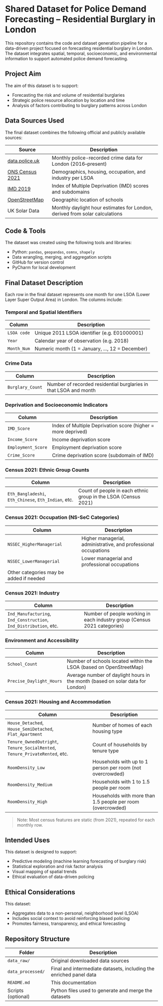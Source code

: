 # Shared Dataset for Police Demand Forecasting – Residential Burglary in London

This repository contains the code and dataset generation pipeline for a data-driven project focused on forecasting residential burglary in London. The dataset integrates spatial, temporal, socioeconomic, and environmental information to support automated police demand forecasting.

## Project Aim

The aim of this dataset is to support:
- Forecasting the risk and volume of residential burglaries
- Strategic police resource allocation by location and time
- Analysis of factors contributing to burglary patterns across London

## Data Sources Used

The final dataset combines the following official and publicly available sources:

| Source | Description |
|--------|-------------|
| [data.police.uk](https://data.police.uk/) | Monthly police-recorded crime data for London (2016–present) |
| [ONS Census 2021](https://www.ons.gov.uk/census) | Demographics, housing, occupation, and industry per LSOA |
| [IMD 2019](https://www.gov.uk/government/statistics/english-indices-of-deprivation-2019) | Index of Multiple Deprivation (IMD) scores and subdomains |
| [OpenStreetMap](https://www.openstreetmap.org/) | Geographic location of schools |
| UK Solar Data | Monthly daylight hour estimates for London, derived from solar calculations |

## Code & Tools

The dataset was created using the following tools and libraries:
- Python: `pandas`, `geopandas`, `osmnx`, `shapely`
- Data wrangling, merging, and aggregation scripts
- GitHub for version control
- PyCharm for local development

## Final Dataset Description

Each row in the final dataset represents one month for one LSOA (Lower Layer Super Output Area) in London. The columns include:

### Temporal and Spatial Identifiers
| Column | Description |
|--------|-------------|
| `LSOA code` | Unique 2011 LSOA identifier (e.g. E01000001) |
| `Year` | Calendar year of observation (e.g. 2018) |
| `Month_Num` | Numeric month (1 = January, ..., 12 = December) |

### Crime Data
| Column | Description |
|--------|-------------|
| `Burglary_Count` | Number of recorded residential burglaries in that LSOA and month |

### Deprivation and Socioeconomic Indicators
| Column | Description |
|--------|-------------|
| `IMD_Score` | Index of Multiple Deprivation score (higher = more deprived) |
| `Income_Score` | Income deprivation score |
| `Employment_Score` | Employment deprivation score |
| `Crime_Score` | Crime deprivation score (subdomain of IMD) |

### Census 2021: Ethnic Group Counts
| Column | Description |
|--------|-------------|
| `Eth_Bangladeshi`, `Eth_Chinese`, `Eth_Indian`, etc. | Count of people in each ethnic group in the LSOA (Census 2021) |

### Census 2021: Occupation (NS-SeC Categories)
| Column | Description |
|--------|-------------|
| `NSSEC_HigherManagerial` | Higher managerial, administrative, and professional occupations |
| `NSSEC_LowerManagerial` | Lower managerial and professional occupations |
| Other categories may be added if needed |

### Census 2021: Industry
| Column | Description |
|--------|-------------|
| `Ind_Manufacturing`, `Ind_Construction`, `Ind_Distribution`, etc. | Number of people working in each industry group (Census 2021 categories) |

### Environment and Accessibility
| Column | Description |
|--------|-------------|
| `School_Count` | Number of schools located within the LSOA (based on OpenStreetMap) |
| `Precise_Daylight_Hours` | Average number of daylight hours in the month (based on solar data for London) |

### Census 2021: Housing and Accommodation
| Column | Description |
|--------|-------------|
| `House_Detached`, `House_SemiDetached`, `Flat_Apartment` | Number of homes of each housing type |
| `Tenure_OwnedOutright`, `Tenure_SocialRented`, `Tenure_PrivateRented`, etc. | Count of households by tenure type |
| `RoomDensity_Low` | Households with up to 1 person per room (not overcrowded) |
| `RoomDensity_Medium` | Households with 1 to 1.5 people per room |
| `RoomDensity_High` | Households with more than 1.5 people per room (overcrowded) |

> Note: Most census features are static (from 2021), repeated for each monthly row.

## Intended Uses

This dataset is designed to support:
- Predictive modeling (machine learning forecasting of burglary risk)
- Statistical exploration and risk factor analysis
- Visual mapping of spatial trends
- Ethical evaluation of data-driven policing

## Ethical Considerations

This dataset:
- Aggregates data to a non-personal, neighborhood level (LSOA)
- Includes social context to avoid reinforcing biased policing
- Promotes fairness, transparency, and ethical forecasting

## Repository Structure

| Folder | Description |
|--------|-------------|
| `data_raw/` | Original downloaded data sources |
| `data_processed/` | Final and intermediate datasets, including the enriched panel data |
| `README.md` | This documentation |
| Scripts (optional) | Python files used to generate and merge the datasets |




